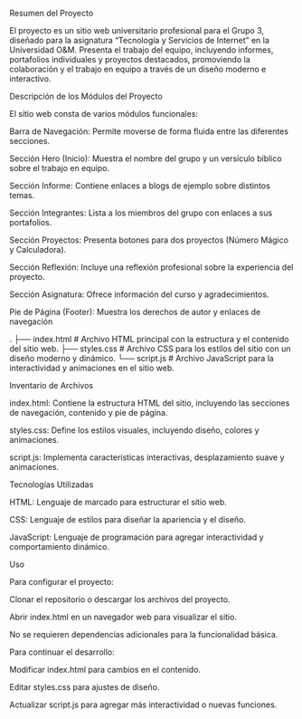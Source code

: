 Resumen del Proyecto

El proyecto es un sitio web universitario profesional para el Grupo 3, diseñado para la asignatura “Tecnología y Servicios de Internet” en la Universidad O&M. Presenta el trabajo del equipo, incluyendo informes, portafolios individuales y proyectos destacados, promoviendo la colaboración y el trabajo en equipo a través de un diseño moderno e interactivo.

Descripción de los Módulos del Proyecto

El sitio web consta de varios módulos funcionales:

Barra de Navegación: Permite moverse de forma fluida entre las diferentes secciones.

Sección Hero (Inicio): Muestra el nombre del grupo y un versículo bíblico sobre el trabajo en equipo.

Sección Informe: Contiene enlaces a blogs de ejemplo sobre distintos temas.

Sección Integrantes: Lista a los miembros del grupo con enlaces a sus portafolios.

Sección Proyectos: Presenta botones para dos proyectos (Número Mágico y Calculadora).

Sección Reflexión: Incluye una reflexión profesional sobre la experiencia del proyecto.

Sección Asignatura: Ofrece información del curso y agradecimientos.

Pie de Página (Footer): Muestra los derechos de autor y enlaces de navegación


.
├── index.html       # Archivo HTML principal con la estructura y el contenido del sitio web.
├── styles.css       # Archivo CSS para los estilos del sitio con un diseño moderno y dinámico.
└── script.js        # Archivo JavaScript para la interactividad y animaciones en el sitio web.


Inventario de Archivos

index.html: Contiene la estructura HTML del sitio, incluyendo las secciones de navegación, contenido y pie de página.

styles.css: Define los estilos visuales, incluyendo diseño, colores y animaciones.

script.js: Implementa características interactivas, desplazamiento suave y animaciones.

Tecnologías Utilizadas

HTML: Lenguaje de marcado para estructurar el sitio web.

CSS: Lenguaje de estilos para diseñar la apariencia y el diseño.

JavaScript: Lenguaje de programación para agregar interactividad y comportamiento dinámico.

Uso

Para configurar el proyecto:

Clonar el repositorio o descargar los archivos del proyecto.

Abrir index.html en un navegador web para visualizar el sitio.

No se requieren dependencias adicionales para la funcionalidad básica.

Para continuar el desarrollo:

Modificar index.html para cambios en el contenido.

Editar styles.css para ajustes de diseño.

Actualizar script.js para agregar más interactividad o nuevas funciones.